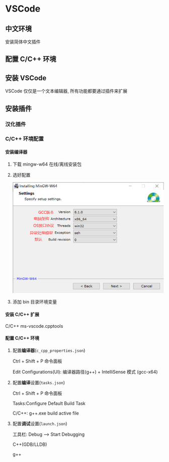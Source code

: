 # VSCode



## 中文环境

安装简体中文插件



## 配置 C/C++ 环境


## 安装 VSCode

VSCode 仅仅是一个文本编辑器, 所有功能都要通过插件来扩展



## 安装插件

### 汉化插件

### C/C++ 环境配置

#### 安装编译器

1. 下载 mingw-w64 在线/离线安装包

2. 选好配置

   ![mingw-w64 配置](../image/mingw-w64.png)

3. 添加 bin 目录环境变量

#### 安装 C/C++ 扩展

C/C++ ms-vscode.cpptools

#### 配置 C/C++ 环境

1. 配置**编译器**(`c_cpp_properties.json`)

   Ctrl + Shift + P  命令面板

   Edit Configurations(UI): 编译器路径(g++) + IntelliSense 模式 (gcc-x64)

2. 配置**编译**设置(`tasks.json`)

   Ctrl + Shift + P  命令面板

   Tasks:Configure Default Build Task

   C/C++: g++.exe build active file

3. 配置**调试**设置(`launch.json`)

   工具栏: Debug  --> Start Debugging

   C++(GDB/LLDB)
   
   g++
